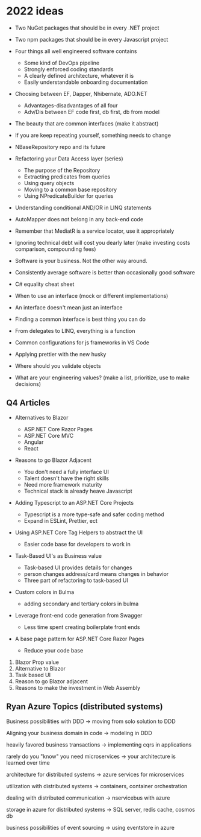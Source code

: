 # 2022 ideas

* Two NuGet packages that should be in every .NET project

* Two npm packages that should be in every Javascript project

* Four things all well engineered software contains

  * Some kind of DevOps pipeline
  * Strongly enforced coding standards
  * A clearly defined architecture, whatever it is
  * Easily understandable onboarding documentation

* Choosing between EF, Dapper, Nhibernate, ADO.NET
  * Advantages-disadvantages of all four
  * Adv/Dis between EF code first, db first, db from model

* The beauty that are common interfaces (make it abstract)

* If you are keep repeating yourself, something needs to change

* NBaseRepository repo and its future

* Refactoring your Data Access layer (series)
  * The purpose of the Repository
  * Extracting predicates from queries
  * Using query objects
  * Moving to a common base repository
  * Using NPredicateBuilder for queries

* Understanding conditional AND/OR in LINQ statements

* AutoMapper does not belong in any back-end code

* Remember that MediatR is a service locator, use it appropriately

* Ignoring technical debt will cost you dearly later (make investing costs comparison, compounding fees)

* Software is your business. Not the other way around.

* Consistently average software is better than occasionally good software

* C# equality cheat sheet

* When to use an interface (mock or different implementations)

* An interface doesn't mean just an interface

* Finding a common interface is best thing you can do

* From delegates to LINQ, everything is a function

* Common configurations for js frameworks in VS Code

* Applying prettier with the new husky

* Where should you validate objects

* What are your engineering values? (make a list, prioritize, use to make decisions)

## Q4 Articles

* Alternatives to Blazor
  * ASP.NET Core Razor Pages
  * ASP.NET Core MVC
  * Angular
  * React

* Reasons to go Blazor Adjacent
  * You don't need a fully interface UI
  * Talent doesn't have the right skills
  * Need more framework maturity
  * Technical stack is already heave Javascript

* Adding Typescript to an ASP.NET Core Projects
  * Typescript is a more type-safe and safer coding method
  * Expand in ESLint, Prettier, ect

* Using ASP.NET Core Tag Helpers to abstract the UI
  * Easier code base for developers to work in

* Task-Based UI's as Business value
  * Task-based UI provides details for changes
  * person changes address/card means changes in behavior
  * Three part of refactoring to task-based UI

* Custom colors in Bulma
  * adding secondary and tertiary colors in bulma

* Leverage front-end code generation from Swagger
  * Less time spent creating boilerplate front ends

* A base page pattern for ASP.NET Core Razor Pages
  * Reduce your code base

1) Blazor Prop value
2) Alternative to Blazor
3) Task based UI
4) Reason to go Blazor adjacent
5) Reasons to make the investment in Web Assembly

## Ryan Azure Topics (distributed systems)

Business possibilities with DDD -> moving from solo solution to DDD

Aligning your business domain in code -> modeling in DDD

heavily favored business transactions -> implementing cqrs in applications

rarely do you "know" you need microservices -> your architecture is learned over time

architecture for distributed systems -> azure services for microservices

utilization with distributed systems -> containers, container orchestration

dealing with distributed communication -> nservicebus with azure

storage in azure for distributed systems -> SQL server, redis cache, cosmos db

business possibilities of event sourcing -> using eventstore in azure
